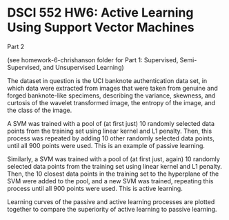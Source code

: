 # DSCI 552 HW6: Active Learning Using Support Vector Machines

Part 2

(see homework-6-chrishanson folder for Part 1: Supervised, Semi-Supervised, and Unsupervised Learning)

The dataset in question is the UCI banknote authentication data set, in which data were extracted from images that were taken from genuine and forged banknote-like specimens, describing the variance, skewness, and curtosis of the wavelet transformed image, the entropy of the image, and the class of the image.

A SVM was trained with a pool of (at first just) 10 randomly selected data points from the training set using linear kernel and L1 penalty. Then, this process was repeated by adding 10 other randomly selected data points, until all 900 points were used. This is an example of passive learning.

Similarly, a SVM was trained with a pool of (at first just, again) 10 randomly selected data points from the training set using linear kernel and L1 penalty. Then, the 10 closest data points in the training set to the hyperplane of the SVM were added to the pool, and a new SVM was trained, repeating this process until all 900 points were used. This is active learning.

Learning curves of the passive and active learning processes are plotted together to compare the superiority of active learning to passive learning.
